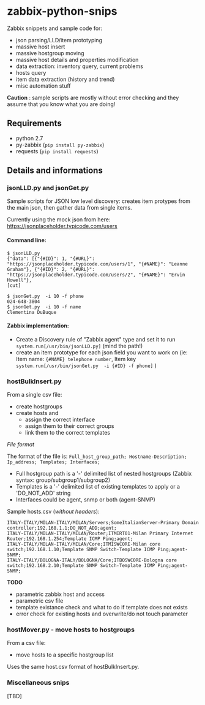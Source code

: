 # zabbix-python-snips

Zabbix snippets and sample code for:

- json parsing/LLD/item prototyping
- massive host insert
- massive hostgroup moving
- massive host details and properties modification 
- data extraction: inventory query, current problems
- hosts query
- item data extraction (history and trend)
- misc automation stuff

**Caution** : sample scripts are mostly without error checking and they assume that you know what you are doing!


## Requirements

- python 2.7
- py-zabbix (`pip install py-zabbix`)
- requests (`pip install requests`)

## Details and informations


### jsonLLD.py and jsonGet.py

Sample scripts for JSON low level discovery: creates item protypes from the main json, then gather data from single items.

Currently using the mock json from here: https://jsonplaceholder.typicode.com/users




#### Command line:
```
$ jsonLLD.py
{"data": [{"{#ID}": 1, "{#URL}": "https://jsonplaceholder.typicode.com/users/1", "{#NAME}": "Leanne Graham"}, {"{#ID}": 2, "{#URL}": "https://jsonplaceholder.typicode.com/users/2", "{#NAME}": "Ervin Howell"},
[cut]
```
```
$ jsonGet.py  -i 10 -f phone
024-648-3804
$ jsonGet.py  -i 10 -f name
Clementina DuBuque
```

#### Zabbix implementation: 
- Create a Discovery rule of "Zabbix agent" type and set it to run `system.run[/usr/bin/jsonLLD.py]` (mind the path!)
- create an item prototype for each json field you want to work on (ie: Item name: `{#NAME} telephone number`, Item key `system.run[/usr/bin/jsonGet.py  -i {#ID} -f phone]` )


### hostBulkInsert.py

From a single csv file:
- create hostgroups
- create hosts and
    - assign the correct interface
    - assign them to their correct groups
    - link them to the correct templates


*File format*

The format of the file is: `Full_host_group_path; Hostname-Description; Ip_address; Templates; Interfaces;`

- Full hostgroup path is a '-' delimited list of nested hostgroups (Zabbix syntax: group/subgroup1/subgroup2)
- Templates is a '-' delimited list of existing templates to apply or a 'DO_NOT_ADD' string
- Interfaces could be agent, snmp or both (agent-SNMP)


Sample hosts.csv (*without headers*):

```
ITALY-ITALY/MILAN-ITALY/MILAN/Servers;SomeItalianServer-Primary Domain controller;192.168.1.1;DO_NOT_ADD;agent;
ITALY-ITALY/MILAN-ITALY/MILAN/Router;ITMIRT01-Milan Primary Internet Router;192.168.1.254;Template ICMP Ping;agent;
ITALY-ITALY/MILAN-ITALY/MILAN/Core;ITMISWCORE-Milan core switch;192.168.1.10;Template SNMP Switch-Template ICMP Ping;agent-SNMP;
ITALY-ITALY/BOLOGNA-ITALY/BOLOGNA/Core;ITBOSWCORE-Bologna core switch;192.168.2.10;Template SNMP Switch-Template ICMP Ping;agent-SNMP;
```

**TODO**
- parametric zabbix host and access
- parametric csv file
- template existance check and what to do if template does not exists
- error check for existing hosts and overwrite/do not touch parameter


### hostMover.py - move hosts to hostgroups

From a csv file:
- move hosts to a specific hostgroup list

Uses the same host.csv format of hostBulkInsert.py.


### Miscellaneous snips
    
[TBD]




